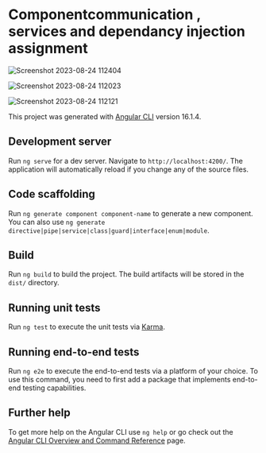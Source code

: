 # Componentcommunication , services and dependancy injection assignment

![Screenshot 2023-08-24 112404](https://github.com/AmeyRathod05/Angular-Assignments-Services-Dependancy-Injection/assets/127238907/f1c911d3-116d-49d8-a5db-5f90676bffc0)

![Screenshot 2023-08-24 112023](https://github.com/AmeyRathod05/Angular-Assignments-Services-Dependancy-Injection/assets/127238907/91d728ef-6751-4103-ba53-ca32ff24f320)

![Screenshot 2023-08-24 112121](https://github.com/AmeyRathod05/Angular-Assignments-Services-Dependancy-Injection/assets/127238907/ac95caf4-9e03-43ab-800b-53bfdc5d9f78)

This project was generated with [Angular CLI](https://github.com/angular/angular-cli) version 16.1.4.

## Development server

Run `ng serve` for a dev server. Navigate to `http://localhost:4200/`. The application will automatically reload if you change any of the source files.

## Code scaffolding

Run `ng generate component component-name` to generate a new component. You can also use `ng generate directive|pipe|service|class|guard|interface|enum|module`.

## Build

Run `ng build` to build the project. The build artifacts will be stored in the `dist/` directory.

## Running unit tests

Run `ng test` to execute the unit tests via [Karma](https://karma-runner.github.io).

## Running end-to-end tests

Run `ng e2e` to execute the end-to-end tests via a platform of your choice. To use this command, you need to first add a package that implements end-to-end testing capabilities.

## Further help

To get more help on the Angular CLI use `ng help` or go check out the [Angular CLI Overview and Command Reference](https://angular.io/cli) page.
